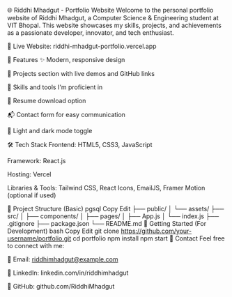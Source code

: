 🌐 Riddhi Mhadgut - Portfolio Website
Welcome to the personal portfolio website of Riddhi Mhadgut, a Computer Science & Engineering student at VIT Bhopal. This website showcases my skills, projects, and achievements as a passionate developer, innovator, and tech enthusiast.

🔗 Live Website: riddhi-mhadgut-portfolio.vercel.app

📌 Features
✨ Modern, responsive design

💼 Projects section with live demos and GitHub links

🧠 Skills and tools I'm proficient in

📃 Resume download option

📬 Contact form for easy communication

🌙 Light and dark mode toggle

🛠️ Tech Stack
Frontend: HTML5, CSS3, JavaScript

Framework: React.js

Hosting: Vercel

Libraries & Tools: Tailwind CSS, React Icons, EmailJS, Framer Motion (optional if used)

📂 Project Structure (Basic)
pgsql
Copy
Edit
├── public/
│   └── assets/
├── src/
│   ├── components/
│   ├── pages/
│   ├── App.js
│   └── index.js
├── .gitignore
├── package.json
└── README.md
🚀 Getting Started (For Development)
bash
Copy
Edit
git clone https://github.com/your-username/portfolio.git
cd portfolio
npm install
npm start
📧 Contact
Feel free to connect with me:

📮 Email: riddhimhadgut@example.com

💼 LinkedIn: linkedin.com/in/riddhimhadgut

🐙 GitHub: github.com/RiddhiMhadgut
